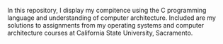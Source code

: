 In this repository, I display my compitence using the C programming language and understanding of computer architecture. Included are my solutions to assignments from my operating systems and computer architecture courses at California State University, Sacramento.

